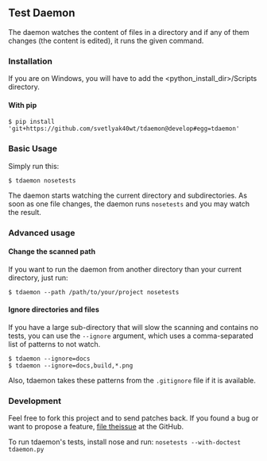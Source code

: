## Test Daemon

The daemon watches the content of files in a directory and if any of them
changes (the content is edited), it runs the given command.

### Installation

If you are on Windows, you will have to add the <python_install_dir>/Scripts
directory.

#### With pip

    $ pip install 'git+https://github.com/svetlyak40wt/tdaemon@develop#egg=tdaemon'

### Basic Usage

Simply run this:

    $ tdaemon nosetests

The daemon starts watching the current directory and subdirectories. As soon as
one file changes, the daemon runs ``nosetests`` and you may watch the result.

### Advanced usage

#### Change the scanned path

If you want to run the daemon from another directory than your current
directory, just run:

    $ tdaemon --path /path/to/your/project nosetests


#### Ignore directories and files

If you have a large sub-directory that will slow the scanning and contains no
tests, you can use the ``--ignore`` argument, which uses a comma-separated
list of patterns to not watch.

    $ tdaemon --ignore=docs
    $ tdaemon --ignore=docs,build,*.png

Also, tdaemon takes these patterns from the ``.gitignore`` file if it
is available.

### Development

Feel free to fork this project and to send patches back. If you found
a bug or want to propose a feature, [file theissue](https://github.com/svetlyak40wt/tdaemon/issues)
at the GitHub.

To run tdaemon's tests, install nose and run: `nosetests --with-doctest tdaemon.py`
